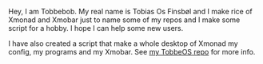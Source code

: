 Hey, I am Tobbebob. My real name is Tobias Os Finsbøl and I make rice of Xmonad and Xmobar just to name some of my repos and I make some script for a hobby. I hope I can help some new users.

I have also created a script that make a whole desktop of Xmonad my config, my programs and my Xmobar.
See [my TobbeOS repo](https://gitlab.com/TobbeBob123/TobbeOS) for more info.
